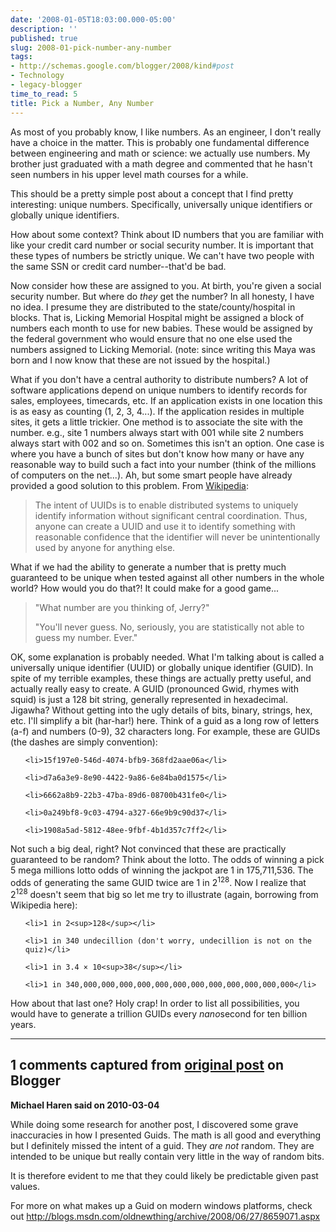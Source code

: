 ```yaml
---
date: '2008-01-05T18:03:00.000-05:00'
description: ''
published: true
slug: 2008-01-pick-number-any-number
tags:
- http://schemas.google.com/blogger/2008/kind#post
- Technology
- legacy-blogger
time_to_read: 5
title: Pick a Number, Any Number
---
```


As most of you probably know, I like numbers. As an engineer, I don't really have a choice in the matter. This is probably one fundamental difference between engineering and math or science: we actually use numbers. My brother just graduated with a math degree and commented that he hasn't seen numbers in his upper level math courses for a while.

This should be a pretty simple post about a concept that I find pretty interesting: unique numbers. Specifically, universally unique identifiers or globally unique identifiers.

How about some context? Think about ID numbers that you are familiar with like your credit card number or social security number. It is important that these types of numbers be strictly unique. We can't have two people with the same SSN or credit card number--that'd be bad.

Now consider how these are assigned to you. At birth, you're given a social security number. But where do *they* get the number? In all honesty, I have no idea. I presume they are distributed to the state/county/hospital in blocks. That is, Licking Memorial Hospital might be assigned a block of numbers each month to use for new babies. These would be assigned by the federal government who would ensure that no one else used the numbers assigned to Licking Memorial. (note: since writing this Maya was born and I now know that these are not issued by the hospital.)

What if you don't have a central authority to distribute numbers? A lot of software applications depend on unique numbers to identify records for sales, employees, timecards, etc. If an application exists in one location this is as easy as counting (1, 2, 3, 4...). If the application resides in multiple sites, it gets a little trickier. One method is to associate the site with the number. e.g., site 1 numbers always start with 001 while site 2 numbers always start with 002 and so on. Sometimes this isn't an option. One case is where you have a bunch of sites but don't know how many or have any reasonable way to build such a fact into your number (think of the millions of computers on the net...). Ah, but some smart people have already provided a good solution to this problem. From [Wikipedia](http://en.wikipedia.org/wiki/Universally_Unique_Identifier):

<blockquote>The intent of UUIDs is to enable distributed systems to uniquely identify information without significant central coordination. Thus, anyone can create a UUID and use it to identify something with reasonable confidence that the identifier will never be unintentionally used by anyone for anything else.</blockquote>

What if we had the ability to generate a number that is pretty much guaranteed to be unique when tested against all other numbers in the whole world? How would you do that?! It could make for a good game...

<blockquote> "What number are you thinking of, Jerry?"

"You'll never guess. No, seriously, you are statistically not able to guess my number. Ever."</blockquote>

OK, some explanation is probably needed. What I'm talking about is called a universally unique identifier (UUID) or globally unique identifier (GUID). In spite of my terrible examples, these things are actually pretty useful, and actually really easy to create. A GUID (pronounced Gwid, rhymes with squid) is just a 128 bit string, generally represented in hexadecimal. Jigawha? Without getting into the ugly details of bits, binary, strings, hex, etc. I'll simplify a bit (har-har!) here. Think of a guid as a long row of letters (a-f) and numbers (0-9), 32 characters long. For example, these are GUIDs (the dashes are simply convention):

<ul>

	<li>15f197e0-546d-4074-bfb9-368fd2aae06a</li>

	<li>d7a6a3e9-8e90-4422-9a86-6e84ba0d1575</li>

	<li>6662a8b9-22b3-47ba-89d6-08700b431fe0</li>

	<li>0a249bf8-9c03-4794-a327-66e9b9c90d37</li>

	<li>1908a5ad-5812-48ee-9fbf-4b1d357c7ff2</li>

</ul>

Not such a big deal, right? Not convinced that these are practically guaranteed to be random? Think about the lotto. The odds of winning a pick 5 mega millions lotto odds of winning the jackpot are 1 in 175,711,536. The odds of generating the same GUID twice are 1 in 2<sup>128</sup>. Now I realize that 2<sup>128</sup> doesn't seem that big so let me try to illustrate (again, borrowing from Wikipedia here):

<ul>

	<li>1 in 2<sup>128</sup></li>

	<li>1 in 340 undecillion (don't worry, undecillion is not on the quiz)</li>

	<li>1 in 3.4 × 10<sup>38</sup></li>

	<li>1 in 340,000,000,000,000,000,000,000,000,000,000,000,000</li>

</ul>

How about that last one? Holy crap! In order to list all possibilities, you would have to generate a trillion GUIDs every *nano*second for ten billion years.

---

## 1 comments captured from [original post](https://blog.wassupy.com/2008/01/pick-number-any-number.html) on Blogger

**Michael Haren said on 2010-03-04**

While doing some research for another post, I discovered some grave inaccuracies in how I presented Guids. The math is all good and everything but I definitely missed the intent of a guid. They *are not* random. They are intended to be unique but really contain very little in the way of random bits. 

It is therefore evident to me that they could likely be predictable given past values.

For more on what makes up a Guid on modern windows platforms, check out http://blogs.msdn.com/oldnewthing/archive/2008/06/27/8659071.aspx

